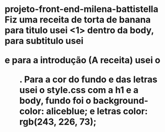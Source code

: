 # projeto-front-end-milena-battistella Fiz uma receita de torta de banana para titulo usei <1> dentro da body, para subtitulo usei <p> e para a introdução (A receita) usei o <ol>. Para a cor do fundo e das letras usei o style.css com a h1 e a body, fundo foi o  background-color: aliceblue; e letras    color: rgb(243, 226, 73); 